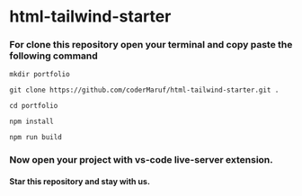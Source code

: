 # html-tailwind-starter

### For clone this repository open your terminal and copy paste the following command

    mkdir portfolio

    git clone https://github.com/coderMaruf/html-tailwind-starter.git .

    cd portfolio

    npm install

    npm run build

### Now open your project with vs-code live-server extension.

#### Star this repository and stay with us.
